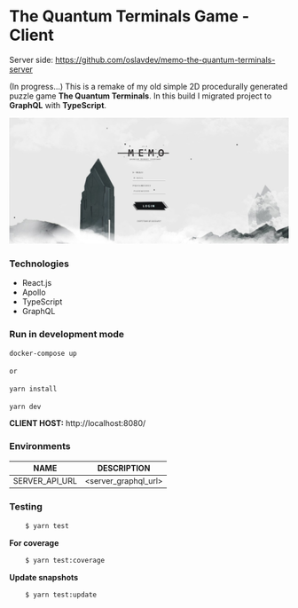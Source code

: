 # The Quantum Terminals Game - Client

Server side: https://github.com/oslavdev/memo-the-quantum-terminals-server

(In progress...) This is a remake of my old simple 2D procedurally generated puzzle game **The Quantum Terminals**. In this build I migrated project to **GraphQL** with **TypeScript**.

![Alt text](readme/cover.jpg?raw=true 'Cover')

### Technologies

- React.js
- Apollo
- TypeScript
- GraphQL

### Run in development mode

```
docker-compose up

or

yarn install

yarn dev

```

**CLIENT HOST:** http://localhost:8080/

### Environments

| NAME           |     DESCRIPTION      |
| -------------- | :------------------: |
| SERVER_API_URL | <server_graphql_url> |

### Testing

```sh
	$ yarn test

```

**For coverage**

```sh
	$ yarn test:coverage

```

**Update snapshots**

```sh
	$ yarn test:update
```
